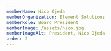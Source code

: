```yaml
---
memberName: Nico Ojeda
memberOrganization: Element Solutions
memberRole: Board President
memberImage: /assets/nico.jpg
memberImageAlt: President, Nico Ojeda
order: 2
---
```

